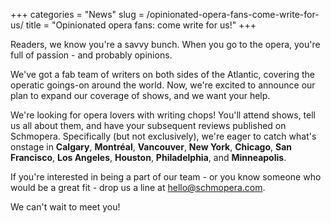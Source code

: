 +++
categories = "News"
slug = /opinionated-opera-fans-come-write-for-us/
title = "Opinionated opera fans: come write for us!"
+++

Readers, we know you're a savvy bunch. When you go to the opera, you're full of passion - and probably opinions.

We've got a fab team of writers on both sides of the Atlantic, covering the operatic goings-on around the world. Now, we're excited to announce our plan to expand our coverage of shows, and we want your help.

We're looking for opera lovers with writing chops! You'll attend shows, tell us all about them, and have your subsequent reviews published on Schmopera. Specifically (but not exclusively), we're eager to catch what's onstage in **Calgary**, **Montréal**, **Vancouver**, **New York**, **Chicago**, **San Francisco**, **Los Angeles**, **Houston**, **Philadelphia**, and **Minneapolis**.

If you're interested in being a part of our team - or you know someone who would be a great fit - drop us a line at [hello@schmopera.com](mailto:hello@schmopera.com). 

We can't wait to meet you!
